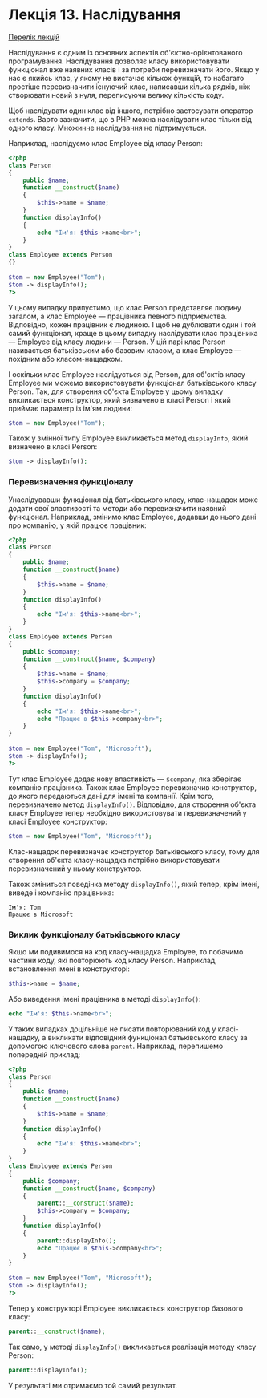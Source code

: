 # Лекція 13. Наслідування

[Перелік лекцій](../README.md)

Наслідування є одним із основних аспектів об'єктно-орієнтованого програмування. Наслідування дозволяє класу використовувати функціонал вже наявних класів і за потреби перевизначати його. Якщо у нас є якийсь клас, у якому не вистачає кількох функцій, то набагато простіше перевизначити існуючий клас, написавши кілька рядків, ніж створювати новий з нуля, переписуючи велику кількість коду.

Щоб наслідувати один клас від іншого, потрібно застосувати оператор `extends`. Варто зазначити, що в PHP можна наслідувати клас тільки від одного класу. Множинне наслідування не підтримується.

Наприклад, наслідуємо клас Employee від класу Person:

```php
<?php
class Person
{ 
    public $name;
    function __construct($name)
    {
        $this->name = $name;
    }
    function displayInfo()
    {
        echo "Ім'я: $this->name<br>";
    }
}
class Employee extends Person 
{}
 
$tom = new Employee("Tom");
$tom -> displayInfo();
?>
```

У цьому випадку припустимо, що клас Person представляє людину загалом, а клас Employee — працівника певного підприємства. Відповідно, кожен працівник є людиною. І щоб не дублювати один і той самий функціонал, краще в цьому випадку наслідувати клас працівника — Employee від класу людини — Person. У цій парі клас Person називається батьківським або базовим класом, а клас Employee — похідним або класом-нащадком.

І оскільки клас Employee наслідується від Person, для об'єктів класу Employee ми можемо використовувати функціонал батьківського класу Person. Так, для створення об'єкта Employee у цьому випадку викликається конструктор, який визначено в класі Person і який приймає параметр із ім'ям людини:

```php
$tom = new Employee("Tom");
```

Також у змінної типу Employee викликається метод `displayInfo`, який визначено в класі Person:

```php
$tom -> displayInfo();
```

### Перевизначення функціоналу

Унаслідувавши функціонал від батьківського класу, клас-нащадок може додати свої властивості та методи або перевизначити наявний функціонал. Наприклад, змінимо клас Employee, додавши до нього дані про компанію, у якій працює працівник:

```php
<?php
class Person
{ 
    public $name;
    function __construct($name)
    {
        $this->name = $name;
    }
    function displayInfo()
    {
        echo "Ім'я: $this->name<br>";
    }
}
class Employee extends Person 
{
    public $company;
    function __construct($name, $company)
    {
        $this->name = $name;
        $this->company = $company;
    }
    function displayInfo()
    {
        echo "Ім'я: $this->name<br>";
        echo "Працює в $this->company<br>";
    }
}
 
$tom = new Employee("Tom", "Microsoft");
$tom -> displayInfo();
?>
```

Тут клас Employee додає нову властивість — `$company`, яка зберігає компанію працівника. Також клас Employee перевизначив конструктор, до якого передаються дані для імені та компанії. Крім того, перевизначено метод `displayInfo()`. Відповідно, для створення об'єкта класу Employee тепер необхідно використовувати перевизначений у класі Employee конструктор:

```php
$tom = new Employee("Tom", "Microsoft");
```

Клас-нащадок перевизначає конструктор батьківського класу, тому для створення об'єкта класу-нащадка потрібно використовувати перевизначений у ньому конструктор.

Також зміниться поведінка методу `displayInfo()`, який тепер, крім імені, виведе і компанію працівника:

```
Ім'я: Tom
Працює в Microsoft
```

### Виклик функціоналу батьківського класу

Якщо ми подивимося на код класу-нащадка Employee, то побачимо частини коду, які повторюють код класу Person. Наприклад, встановлення імені в конструкторі:

```php
$this->name = $name;
```

Або виведення імені працівника в методі `displayInfo()`:

```php
echo "Ім'я: $this->name<br>";
```

У таких випадках доцільніше не писати повторюваний код у класі-нащадку, а викликати відповідний функціонал батьківського класу за допомогою ключового слова `parent`. Наприклад, перепишемо попередній приклад:

```php
<?php
class Person
{ 
    public $name;
    function __construct($name)
    {
        $this->name = $name;
    }
    function displayInfo()
    {
        echo "Ім'я: $this->name<br>";
    }
}
class Employee extends Person 
{
    public $company;
    function __construct($name, $company)
    {
        parent::__construct($name);
        $this->company = $company;
    }
    function displayInfo()
    {
        parent::displayInfo();
        echo "Працює в $this->company<br>";
    }
}
 
$tom = new Employee("Tom", "Microsoft");
$tom -> displayInfo();
?>
```

Тепер у конструкторі Employee викликається конструктор базового класу:

```php
parent::__construct($name);
```

Так само, у методі `displayInfo()` викликається реалізація методу класу Person:

```php
parent::displayInfo();
```

У результаті ми отримаємо той самий результат.
